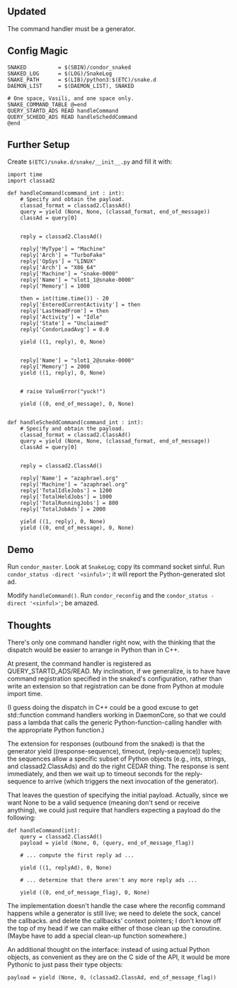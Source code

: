 Updated
-------

The command handler must be a generator.

Config Magic
------------

    SNAKED          = $(SBIN)/condor_snaked
    SNAKED_LOG      = $(LOG)/SnakeLog
    SNAKE_PATH      = $(LIB)/python3:$(ETC)/snake.d
    DAEMON_LIST     = $(DAEMON_LIST), SNAKED

    # One space, Vasili, and one space only.
    SNAKE_COMMAND_TABLE @=end
    QUERY_STARTD_ADS READ handleCommand
    QUERY_SCHEDD_ADS READ handleScheddCommand
    @end


Further Setup
-------------

Create ``$(ETC)/snake.d/snake/__init__.py`` and fill it with:

    import time
    import classad2

    def handleCommand(command_int : int):
        # Specify and obtain the payload.
        classad_format = classad2.ClassAd()
        query = yield (None, None, (classad_format, end_of_message))
        classAd = query[0]


        reply = classad2.ClassAd()

        reply['MyType'] = "Machine"
        reply['Arch'] = "TurboFake"
        reply['OpSys'] = "LINUX"
        reply['Arch'] = "X86_64"
        reply['Machine'] = "snake-0000"
        reply['Name'] = "slot1_1@snake-0000"
        reply['Memory'] = 1000

        then = int(time.time()) - 20
        reply['EnteredCurrentActivity'] = then
        reply['LastHeadFrom'] = then
        reply['Activity'] = "Idle"
        reply['State'] = "Unclaimed"
        reply['CondorLoadAvg'] = 0.0

        yield ((1, reply), 0, None)


        reply['Name'] = "slot1_2@snake-0000"
        reply['Memory'] = 2000
        yield ((1, reply), 0, None)


        # raise ValueError("yuck!")

        yield ((0, end_of_message), 0, None)


    def handleScheddCommand(command_int : int):
        # Specify and obtain the payload.
        classad_format = classad2.ClassAd()
        query = yield (None, None, (classad_format, end_of_message))
        classAd = query[0]


        reply = classad2.ClassAd()

        reply['Name'] = "azaphrael.org"
        reply['Machine'] = "azaphrael.org"
        reply['TotalIdleJobs'] = 1200
        reply['TotalHeldJobs'] = 1000
        reply['TotalRunningJobs'] = 800
        reply['TotalJobAds'] = 2000

        yield ((1, reply), 0, None)
        yield ((0, end_of_message), 0, None)


Demo
----

Run ``condor_master``.  Look at ``SnakeLog``; copy its command socket
sinful.  Run ``condor_status -direct '<sinful>'``; it will report the
Python-generated slot ad.

Modify ``handleCommand()``.  Run ``condor_reconfig`` and the
``condor_status -direct '<sinful>'``; be amazed.

Thoughts
--------

There's only one command handler right now, with the thinking that the
dispatch would be easier to arrange in Python than in C++.

At present, the command handler is registered as QUERY_STARTD_ADS/READ.
My inclination, if we generalize, is to have have command registration
specified in the snaked's configuration, rather than write an extension
so that registration can be done from Python at module import time.

(I guess doing the dispatch in C++ could be a good excuse to get std::function
command handlers working in DaemonCore, so that we could pass a lambda that
calls the generic Python-function-calling handler with the appropriate
Python function.)

The extension for responses (outbound from the snaked) is that the generator
yield ((response-sequence), timeout, (reply-sequence)) tuples; the sequences
allow a specific subset of Python objects (e.g., ints, strings, and
classad2.ClassAds) and do the right CEDAR thing.  The response is sent
immediately, and then we wait up to timeout seconds for the reply-sequence
to arrive (which triggers the next invocation of the generator).

That leaves the question of specifying the initial payload.  Actually, since
we want None to be a valid sequence (meaning don't send or receive anything),
we could just require that handlers expecting a payload do the following:

    def handleCommand(int):
        query = classad2.ClassAd()
        payload = yield (None, 0, (query, end_of_message_flag))

        # ... compute the first reply ad ...

        yield ((1, replyAd), 0, None)

        # ... determine that there aren't any more reply ads ...

        yield ((0, end_of_message_flag), 0, None)

The implementation doesn't handle the case where the reconfig command
happens while a generator is still live; we need to delete the sock,
cancel the callbacks. and delete the callbacks' context pointers; I don't
know off the top of my head if we can make either of those clean up the
coroutine.  (Maybe have to add a special clean-up function somewhere.)

An additional thought on the interface: instead of using actual Python
objects, as convenient as they are on the C side of the API, it would be
more Pythonic to just pass their type objects:

    payload = yield (None, 0, (classad2.ClassAd, end_of_message_flag))

